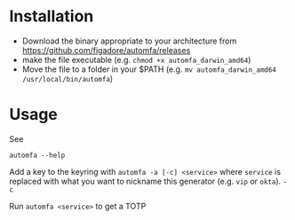 # Installation
* Download the binary appropriate to your architecture from https://github.com/figadore/automfa/releases
* make the file executable (e.g. `chmod +x automfa_darwin_amd64`)
* Move the file to a folder in your $PATH (e.g. `mv automfa_darwin_amd64 /usr/local/bin/automfa`)


# Usage
See 
```
automfa --help
```

Add a key to the keyring with `automfa -a [-c] <service>` where `service` is replaced with what you want to nickname this generator (e.g. `vip` or `okta`). `-c`

Run `automfa <service>` to get a TOTP
